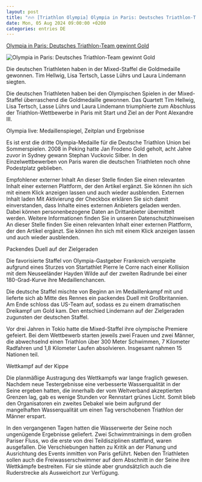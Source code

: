 ```yaml
---
layout: post
title: "🔥🔥 [Triathlon Olympia] Olympia in Paris: Deutsches Triathlon-Team gewinnt Gold"
date: Mon, 05 Aug 2024 09:00:00 +0200
categories: entries DE
---
```

[Olympia in Paris: Deutsches Triathlon-Team gewinnt Gold](https://www.noz.de/sport/olympia/artikel/olympia-in-paris-deutsches-triathlon-team-gewinnt-gold-47540092)

![Olympia in Paris: Deutsches Triathlon-Team gewinnt Gold](https://images.noz-mhn.de/img/47540161/crop/cbase_16_9-w1200/1183714108/943607599/laura-lindemann.jpg)

Die deutschen Triathleten haben in der Mixed-Staffel die Goldmedaille gewonnen. Tim Hellwig, Lisa Tertsch, Lasse Lührs und Laura Lindemann siegten.

Die deutschen Triathleten haben bei den Olympischen Spielen in der Mixed-Staffel überraschend die Goldmedaille gewonnen. Das Quartett Tim Hellwig, Lisa Tertsch, Lasse Lührs und Laura Lindemann triumphierte zum Abschluss der Triathlon-Wettbewerbe in Paris mit Start und Ziel an der Pont Alexandre III.

Olympia live: Medaillenspiegel, Zeitplan und Ergebnisse

Es ist erst die dritte Olympia-Medaille für die Deutsche Triathlon Union bei Sommerspielen. 2008 in Peking hatte Jan Frodeno Gold geholt, acht Jahre zuvor in Sydney gewann Stephan Vuckovic Silber. In den Einzelwettbewerben von Paris waren die deutschen Triathleten noch ohne Podestplatz geblieben.

Empfohlener externer Inhalt An dieser Stelle finden Sie einen relevanten Inhalt einer externen Plattform, der den Artikel ergänzt. Sie können ihn sich mit einem Klick anzeigen lassen und auch wieder ausblenden. Externen Inhalt laden Mit Aktivierung der Checkbox erklären Sie sich damit einverstanden, dass Inhalte eines externen Anbieters geladen werden. Dabei können personenbezogene Daten an Drittanbieter übermittelt werden. Weitere Informationen finden Sie in unseren Datenschutzhinweisen An dieser Stelle finden Sie einen relevanten Inhalt einer externen Plattform, der den Artikel ergänzt. Sie können ihn sich mit einem Klick anzeigen lassen und auch wieder ausblenden.

Packendes Duell auf der Zielgeraden

Die favorisierte Staffel von Olympia-Gastgeber Frankreich verspielte aufgrund eines Sturzes von Startathlet Pierre le Corre nach einer Kollision mit dem Neuseeländer Hayden Wilde auf der zweiten Radrunde bei einer 180-Grad-Kurve ihre Medaillenchancen.

Die deutsche Staffel mischte von Beginn an im Medaillenkampf mit und lieferte sich ab Mitte des Rennes ein packendes Duell mit Großbritannien. Am Ende schloss das US-Team auf, sodass es zu einem dramatischen Dreikampf um Gold kam. Den entschied Lindemann auf der Zielgeraden zugunsten der deutschen Staffel.

Vor drei Jahren in Tokio hatte die Mixed-Staffel ihre olympische Premiere gefeiert. Bei dem Wettbewerb starten jeweils zwei Frauen und zwei Männer, die abwechselnd einen Triathlon über 300 Meter Schwimmen, 7 Kilometer Radfahren und 1,8 Kilometer Laufen absolvieren. Insgesamt nahmen 15 Nationen teil.

Wettkampf auf der Kippe

Die planmäßige Austragung des Wettkampfs war lange fraglich gewesen. Nachdem neue Testergebnisse eine verbesserte Wasserqualität in der Seine ergeben hatten, die innerhalb der vom Weltverband akzeptierten Grenzen lag, gab es wenige Stunden vor Rennstart grünes Licht. Somit blieb den Organisatoren ein zweites Debakel wie beim aufgrund der mangelhaften Wasserqualität um einen Tag verschobenen Triathlon der Männer erspart.

In den vergangenen Tagen hatten die Wasserwerte der Seine noch ungenügende Ergebnisse geliefert. Zwei Schwimmtrainings in dem großen Pariser Fluss, wo die erste von drei Teildisziplinen stattfand, waren ausgefallen. Die Verschiebungen hatten zu Kritik an der Planung und Ausrichtung des Events inmitten von Paris geführt. Neben den Triathleten sollen auch die Freiwasserschwimmer auf dem Abschnitt in der Seine ihre Wettkämpfe bestreiten. Für sie stünde aber grundsätzlich auch die Ruderstrecke als Ausweichort zur Verfügung.

